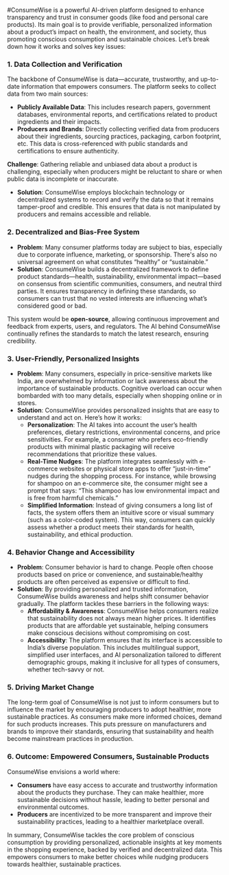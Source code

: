 
#ConsumeWise is a powerful AI-driven platform designed to enhance transparency and trust in consumer goods (like food and personal care products). Its main goal is to provide verifiable, personalized information about a product’s impact on health, the environment, and society, thus promoting conscious consumption and sustainable choices. Let’s break down how it works and solves key issues:

### 1. **Data Collection and Verification**
The backbone of ConsumeWise is data—accurate, trustworthy, and up-to-date information that empowers consumers. The platform seeks to collect data from two main sources:
   - **Publicly Available Data**: This includes research papers, government databases, environmental reports, and certifications related to product ingredients and their impacts.
   - **Producers and Brands**: Directly collecting verified data from producers about their ingredients, sourcing practices, packaging, carbon footprint, etc. This data is cross-referenced with public standards and certifications to ensure authenticity.

**Challenge**: Gathering reliable and unbiased data about a product is challenging, especially when producers might be reluctant to share or when public data is incomplete or inaccurate.
   - **Solution**: ConsumeWise employs blockchain technology or decentralized systems to record and verify the data so that it remains tamper-proof and credible. This ensures that data is not manipulated by producers and remains accessible and reliable.

### 2. **Decentralized and Bias-Free System**
   - **Problem**: Many consumer platforms today are subject to bias, especially due to corporate influence, marketing, or sponsorship. There's also no universal agreement on what constitutes “healthy” or “sustainable.”
   - **Solution**: ConsumeWise builds a decentralized framework to define product standards—health, sustainability, environmental impact—based on consensus from scientific communities, consumers, and neutral third parties. It ensures transparency in defining these standards, so consumers can trust that no vested interests are influencing what’s considered good or bad.

This system would be **open-source**, allowing continuous improvement and feedback from experts, users, and regulators. The AI behind ConsumeWise continually refines the standards to match the latest research, ensuring credibility.

### 3. **User-Friendly, Personalized Insights**
   - **Problem**: Many consumers, especially in price-sensitive markets like India, are overwhelmed by information or lack awareness about the importance of sustainable products. Cognitive overload can occur when bombarded with too many details, especially when shopping online or in stores.
   - **Solution**: ConsumeWise provides personalized insights that are easy to understand and act on. Here’s how it works:
     - **Personalization**: The AI takes into account the user’s health preferences, dietary restrictions, environmental concerns, and price sensitivities. For example, a consumer who prefers eco-friendly products with minimal plastic packaging will receive recommendations that prioritize these values.
     - **Real-Time Nudges**: The platform integrates seamlessly with e-commerce websites or physical store apps to offer “just-in-time” nudges during the shopping process. For instance, while browsing for shampoo on an e-commerce site, the consumer might see a prompt that says: “This shampoo has low environmental impact and is free from harmful chemicals.”
     - **Simplified Information**: Instead of giving consumers a long list of facts, the system offers them an intuitive score or visual summary (such as a color-coded system). This way, consumers can quickly assess whether a product meets their standards for health, sustainability, and ethical production.

### 4. **Behavior Change and Accessibility**
   - **Problem**: Consumer behavior is hard to change. People often choose products based on price or convenience, and sustainable/healthy products are often perceived as expensive or difficult to find.
   - **Solution**: By providing personalized and trusted information, ConsumeWise builds awareness and helps shift consumer behavior gradually. The platform tackles these barriers in the following ways:
     - **Affordability & Awareness**: ConsumeWise helps consumers realize that sustainability does not always mean higher prices. It identifies products that are affordable yet sustainable, helping consumers make conscious decisions without compromising on cost.
     - **Accessibility**: The platform ensures that its interface is accessible to India’s diverse population. This includes multilingual support, simplified user interfaces, and AI personalization tailored to different demographic groups, making it inclusive for all types of consumers, whether tech-savvy or not.

### 5. **Driving Market Change**
The long-term goal of ConsumeWise is not just to inform consumers but to influence the market by encouraging producers to adopt healthier, more sustainable practices. As consumers make more informed choices, demand for such products increases. This puts pressure on manufacturers and brands to improve their standards, ensuring that sustainability and health become mainstream practices in production.

### 6. **Outcome: Empowered Consumers, Sustainable Products**
ConsumeWise envisions a world where:
   - **Consumers** have easy access to accurate and trustworthy information about the products they purchase. They can make healthier, more sustainable decisions without hassle, leading to better personal and environmental outcomes.
   - **Producers** are incentivized to be more transparent and improve their sustainability practices, leading to a healthier marketplace overall.

In summary, ConsumeWise tackles the core problem of conscious consumption by providing personalized, actionable insights at key moments in the shopping experience, backed by verified and decentralized data. This empowers consumers to make better choices while nudging producers towards healthier, sustainable practices.
